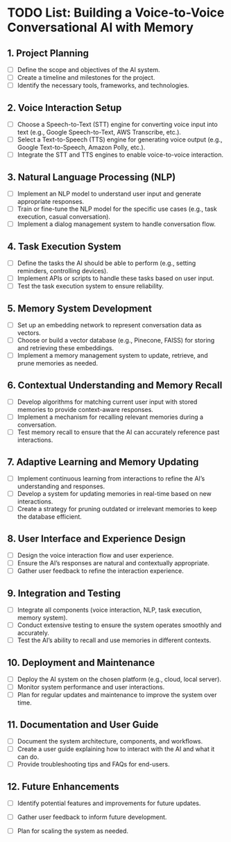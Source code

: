 # TODO List: Building a Voice-to-Voice Conversational AI with Memory

## 1. **Project Planning**
   - [ ] Define the scope and objectives of the AI system.
   - [ ] Create a timeline and milestones for the project.
   - [ ] Identify the necessary tools, frameworks, and technologies.

## 2. **Voice Interaction Setup**
   - [ ] Choose a Speech-to-Text (STT) engine for converting voice input into text (e.g., Google Speech-to-Text, AWS Transcribe, etc.).
   - [ ] Select a Text-to-Speech (TTS) engine for generating voice output (e.g., Google Text-to-Speech, Amazon Polly, etc.).
   - [ ] Integrate the STT and TTS engines to enable voice-to-voice interaction.

## 3. **Natural Language Processing (NLP)**
   - [ ] Implement an NLP model to understand user input and generate appropriate responses.
   - [ ] Train or fine-tune the NLP model for the specific use cases (e.g., task execution, casual conversation).
   - [ ] Implement a dialog management system to handle conversation flow.

## 4. **Task Execution System**
   - [ ] Define the tasks the AI should be able to perform (e.g., setting reminders, controlling devices).
   - [ ] Implement APIs or scripts to handle these tasks based on user input.
   - [ ] Test the task execution system to ensure reliability.

## 5. **Memory System Development**
   - [ ] Set up an embedding network to represent conversation data as vectors.
   - [ ] Choose or build a vector database (e.g., Pinecone, FAISS) for storing and retrieving these embeddings.
   - [ ] Implement a memory management system to update, retrieve, and prune memories as needed.

## 6. **Contextual Understanding and Memory Recall**
   - [ ] Develop algorithms for matching current user input with stored memories to provide context-aware responses.
   - [ ] Implement a mechanism for recalling relevant memories during a conversation.
   - [ ] Test memory recall to ensure that the AI can accurately reference past interactions.

## 7. **Adaptive Learning and Memory Updating**
   - [ ] Implement continuous learning from interactions to refine the AI’s understanding and responses.
   - [ ] Develop a system for updating memories in real-time based on new interactions.
   - [ ] Create a strategy for pruning outdated or irrelevant memories to keep the database efficient.

## 8. **User Interface and Experience Design**
   - [ ] Design the voice interaction flow and user experience.
   - [ ] Ensure the AI’s responses are natural and contextually appropriate.
   - [ ] Gather user feedback to refine the interaction experience.

## 9. **Integration and Testing**
   - [ ] Integrate all components (voice interaction, NLP, task execution, memory system).
   - [ ] Conduct extensive testing to ensure the system operates smoothly and accurately.
   - [ ] Test the AI’s ability to recall and use memories in different contexts.

## 10. **Deployment and Maintenance**
   - [ ] Deploy the AI system on the chosen platform (e.g., cloud, local server).
   - [ ] Monitor system performance and user interactions.
   - [ ] Plan for regular updates and maintenance to improve the system over time.

## 11. **Documentation and User Guide**
   - [ ] Document the system architecture, components, and workflows.
   - [ ] Create a user guide explaining how to interact with the AI and what it can do.
   - [ ] Provide troubleshooting tips and FAQs for end-users.

## 12. **Future Enhancements**
   - [ ] Identify potential features and improvements for future updates.
   - [ ] Gather user feedback to inform future development.
   - [ ] Plan for scaling the system as needed.

